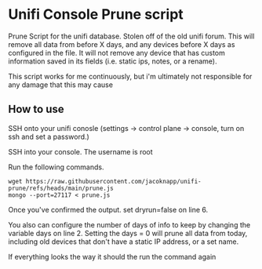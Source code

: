 # Unifi Console Prune script 
Prune Script for the unifi database. Stolen off of the old unifi forum. This will remove all data from before X days, and any devices before X days as configured in the file. It will not remove any device that has custom information saved in its fields (i.e. static ips, notes, or a rename). 

This script works for me continuously, but i'm ultimately not responsible for any damage that this may cause

## How to use

SSH onto your unifi conosle (settings -> control plane -> console, turn on ssh and set a password.)

SSH into your console. The username is root

Run the following commands. 

```
wget https://raw.githubusercontent.com/jacoknapp/unifi-prune/refs/heads/main/prune.js
mongo --port=27117 < prune.js
```

Once you've confirmed the output. set dryrun=false on line 6. 

You also can configure the number of days of info to keep by changing the variable days on line 2. Setting the days = 0 will prune all data from today, including old devices that don't have a static IP address, or a set name. 

If everything looks the way it should the run the command again
